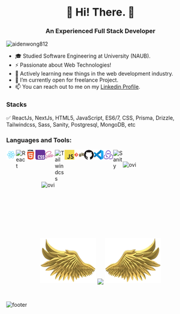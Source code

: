 <h1 align="center">👋 Hi! There. 👋</h1>
<h3 align="center">An Experienced Full Stack Developer</h3>

<p align="left"> <img src="https://komarev.com/ghpvc/?username=aidenwong812&label=Profile%20views&color=0e75b6&style=flat" alt="aidenwong812" /> </p>

- :mortar_board: Studied Software Engineering at University (NAUB).
- ⚡ Passionate about Web Technologies!
- 🔭 Actively learning new things in the web development industry.
- 🤔 I’m currently open for freelance Project.
- 📫 You can reach out to me on my [Linkedin Profile](https://www.linkedin.com/in/ebrahim-sani).

### Stacks
:white_check_mark: ReactJs, NextJs, HTML5, JavaScript, ES6/7, CSS, Prisma, Drizzle, Tailwindcss, Sass, Sanity, Postgresql, MongoDB, etc

### Languages and Tools:

<img align="left" alt="React" width="26px" src="https://raw.githubusercontent.com/github/explore/80688e429a7d4ef2fca1e82350fe8e3517d3494d/topics/react/react.png" />
<img align="left" alt="React" width="26px" src="https://cdn.auth0.com/blog/logos/nextjs-logo.png" />
<img align="left" alt="HTML5" width="26px" src="https://raw.githubusercontent.com/github/explore/80688e429a7d4ef2fca1e82350fe8e3517d3494d/topics/html/html.png" />
<img align="left" alt="CSS3" width="26px" src="https://raw.githubusercontent.com/github/explore/80688e429a7d4ef2fca1e82350fe8e3517d3494d/topics/css/css.png" />
<img align="left" alt="Sass" width="26px" src="https://raw.githubusercontent.com/github/explore/80688e429a7d4ef2fca1e82350fe8e3517d3494d/topics/sass/sass.png" />
<img align="left" alt="Tailwindcss" width="26px" src="https://miro.medium.com/max/450/1*9V4r2JpA02Jzu0Tro-i6hg.png" />
<img align="left" alt="JavaScript" width="26px" src="https://raw.githubusercontent.com/github/explore/80688e429a7d4ef2fca1e82350fe8e3517d3494d/topics/javascript/javascript.png" />
<img align="left" alt="Git" width="26px" src="https://raw.githubusercontent.com/github/explore/80688e429a7d4ef2fca1e82350fe8e3517d3494d/topics/git/git.png" />
<img align="left" alt="GitHub" width="26px" src="https://raw.githubusercontent.com/github/explore/78df643247d429f6cc873026c0622819ad797942/topics/github/github.png" />
<img align="left" alt="Visual Studio Code" width="26px" src="https://raw.githubusercontent.com/github/explore/80688e429a7d4ef2fca1e82350fe8e3517d3494d/topics/visual-studio-code/visual-studio-code.png" />
<img align="left" alt="Git" width="26px" src="https://raw.githubusercontent.com/github/explore/80688e429a7d4ef2fca1e82350fe8e3517d3494d/topics/redux/redux.png" />
<img align="left" alt="Sanity" width="26px" src="https://avatars.githubusercontent.com/u/17177659?s=280&v=4" />

<br>
<p align="center">
<p><img align="left" src="https://github-readme-stats-eight-ruby-89.vercel.app/api/top-langs?username=ebrahim-sani&show_icons=true&locale=en&layout=compact&theme=chartreuse-dark&include_all_commits=true&count_private=true" alt="ovi" /></p>
<p>&nbsp;<img align="right" src="https://github-readme-stats-eight-ruby-89.vercel.app/api?username=ebrahim-sani&show_icons=true&locale=en&theme=chartreuse-dark&include_all_commits=true&count_private=true" alt="ovi" width="410" /></p>
<br><br><br><br><br><br><br><br><br>

<p align="center">
  <a>
    <img height="120" width="150" src="https://github.com/ebrahim-sani/ebrahim-sani/blob/main/left.png">
    <img align="center" src="https://github-readme-streak-stats.herokuapp.com/?user=ebrahim-sani&theme=dark"/>
    <img height="120" width="150" src="https://github.com/ebrahim-sani/ebrahim-sani/blob/main/right.png">
  </a>
</p>

<br>

![footer](https://github.com/V0410/V0410/blob/main/footer.jpg)
